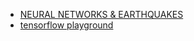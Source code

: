 
- [NEURAL NETWORKS & EARTHQUAKES](https://www.mghpcc.org/neural-networks-earthquakes/)  
- [tensorflow playground](https://playground.tensorflow.org/)  
